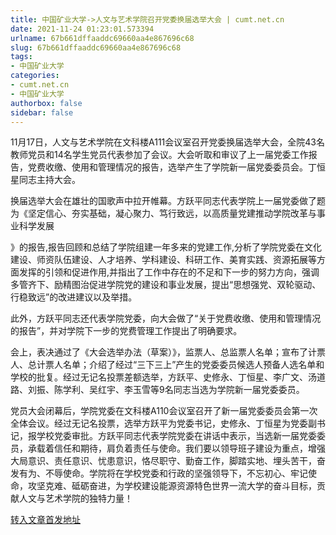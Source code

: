 ```yaml
---
title: 中国矿业大学->人文与艺术学院召开党委换届选举大会 | cumt.net.cn
date: 2021-11-24 01:23:01.573394
urlname: 67b661dffaaddc69660aa4e867696c68
slug: 67b661dffaaddc69660aa4e867696c68
tags: 
- 中国矿业大学
categories:
- cumt.net.cn
- 中国矿业大学
authorbox: false
sidebar: false
---
```

11月17日，人文与艺术学院在文科楼A111会议室召开党委换届选举大会，全院43名教师党员和14名学生党员代表参加了会议。大会听取和审议了上一届党委工作报告，党费收缴、使用和管理情况的报告，选举产生了学院新一届党委委员会。丁恒星同志主持大会。

换届选举大会在雄壮的国歌声中拉开帷幕。方跃平同志代表学院上一届党委做了题为《坚定信心、夯实基础，凝心聚力、笃行致远，以高质量党建推动学院改革与事业科学发展
<!--more-->
》的报告,报告回顾和总结了学院组建一年多来的党建工作,分析了学院党委在文化建设、师资队伍建设、人才培养、学科建设、科研工作、美育实践、资源拓展等方面发挥的引领和促进作用,并指出了工作中存在的不足和下一步的努力方向，强调多管齐下、励精图治促进学院党的建设和事业发展，提出“思想强党、双轮驱动、行稳致远”的改进建议以及举措。

此外，方跃平同志还代表学院党委，向大会做了“关于党费收缴、使用和管理情况的报告”，并对学院下一步的党费管理工作提出了明确要求。

会上，表决通过了《大会选举办法（草案）》，监票人、总监票人名单；宣布了计票人、总计票人名单；介绍了经过“三下三上”产生的党委委员候选人预备人选名单和学校的批复。经过无记名投票差额选举，方跃平、史修永、丁恒星、李广文、汤道路、刘振、陈学利、吴红宇、李玉雪等9名同志当选为学院新一届党委委员。

党员大会闭幕后，学院党委在文科楼A110会议室召开了新一届党委委员会第一次全体会议。经过无记名投票，选举方跃平为党委书记，史修永、丁恒星为党委副书记，报学校党委审批。方跃平同志代表学院党委在讲话中表示，当选新一届党委委员，承载着信任和期待，肩负着责任与使命。我们要以领导班子建设为重点，增强大局意识、责任意识、忧患意识，恪尽职守、勤奋工作，脚踏实地、埋头苦干，奋发有为、不辱使命。学院将在学校党委和行政的坚强领导下，不忘初心、牢记使命，攻坚克难、砥砺奋进，为学校建设能源资源特色世界一流大学的奋斗目标，贡献人文与艺术学院的独特力量！



[转入文章首发地址](http://xwzx.cumt.edu.cn/56/8f/c523a611983/page.htm)